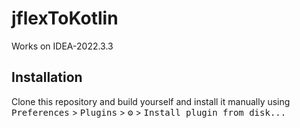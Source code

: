 # jflexToKotlin

<!-- Plugin description -->

Works on IDEA-2022.3.3

<!-- Plugin description end -->

## Installation

  Clone this repository and build yourself and install it manually using
  <kbd>Preferences</kbd> > <kbd>Plugins</kbd> > <kbd>⚙️</kbd> > <kbd>Install plugin from disk...</kbd>

